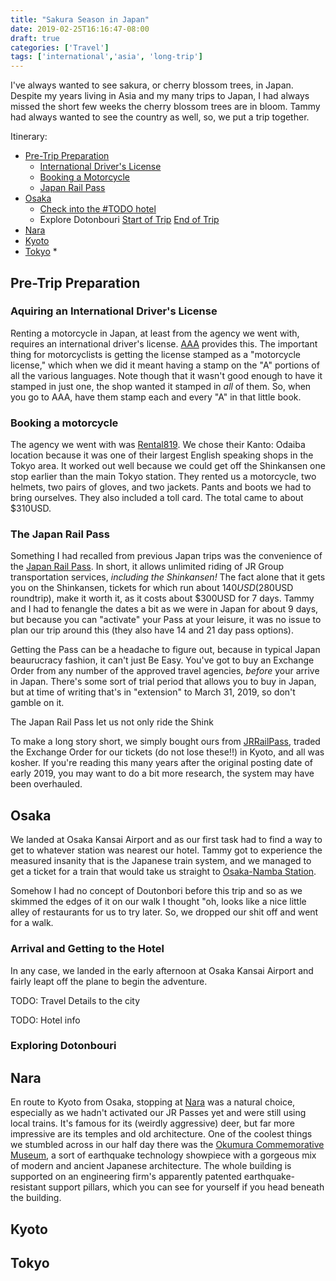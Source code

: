 ```yaml
---
title: "Sakura Season in Japan"
date: 2019-02-25T16:16:47-08:00
draft: true
categories: ['Travel']
tags: ['international','asia', 'long-trip']
---
```


I've always wanted to see sakura, or cherry blossom trees, in Japan. Despite my
years living in Asia and my many trips to Japan, I had always missed the short
few weeks the cherry blossom trees are in bloom. Tammy had always wanted to see
the country as well, so, we put a trip together.

Itinerary:

* [Pre-Trip Preparation](#preparation)
  * [International Driver's License](#international-dl)
  * [Booking a Motorcycle](#motorcycle-booking)
  * [Japan Rail Pass](#japan-rail-pass)
* [Osaka](#osaka)
  * [Check into the #TODO hotel](#osaka-hotel-one)
  * Explore Dotonbouri [Start of Trip](#dotonbouri-one) [End of Trip](#dotonbouri-two)
* [Nara](#nara)
* [Kyoto](#kyoto)
* [Tokyo](#tokyo)
  *

## Pre-Trip Preparation <a id="preparation">

### Aquiring an International Driver's License <a id="international-dl">
Renting a motorcycle in Japan, at least from the agency we went with, requires an international
driver's license. [AAA](https://www.aaa.com/vacation/idpf.html) provides this. The important
thing for motorcyclists is getting the license stamped as a "motorcycle license," which when
we did it meant having a stamp on the "A" portions of all the various languages. Note though
that it wasn't good enough to have it stamped in just one, the shop wanted it stamped in *all*
of them. So, when you go to AAA, have them stamp each and every "A" in that little book.

### Booking a motorcycle <a id="motorcycle-booking">
The agency we went with was [Rental819](https://www.rental819.com/english/).
We chose their Kanto: Odaiba location because it was one of their largest English
speaking shops in the Tokyo area. It worked out well because we could get off the
Shinkansen one stop earlier than the main Tokyo station. They rented us a
motorcycle, two helmets, two pairs of gloves, and two jackets. Pants and boots we had to
bring ourselves. They also included a toll card. The total came to about $310USD.

### The Japan Rail Pass <a id="japan-rail-pass">
Something I had recalled from previous Japan trips was the convenience of the
[Japan Rail Pass](https://en.wikipedia.org/wiki/Japan_Rail_Pass). In short, it
allows unlimited riding of JR Group transportation services, *including the
Shinkansen!* The fact alone that it gets you on the Shinkansen, tickets for
which run about $140USD ($280USD roundtrip), make it worth it, as it costs about
$300USD for 7 days. Tammy and I had to fenangle the dates a bit as we were in
Japan for about 9 days, but because you can "activate" your Pass at your leisure,
it was no issue to plan our trip around this (they also have 14 and 21 day pass
options).

Getting the Pass can be a headache to figure out, because in typical Japan
beaurucracy fashion, it can't just Be Easy. You've got to buy an Exchange Order
from any number of the approved travel agencies, *before* your arrive in Japan.
There's some sort of trial period that allows you to buy in Japan, but at time
of writing that's in "extension" to March 31, 2019, so don't gamble on it.

The Japan Rail Pass let us not only ride the Shink

To make a long story short, we simply bought ours from [JRRailPass](https://www.jrailpass.com/),
traded the Exchange Order for our tickets (do not lose these!!) in Kyoto, and all
was kosher. If you're reading this many years after the original posting date of
early 2019, you may want to do a bit more research, the system may have been
overhauled.

## Osaka <a id="osaka"></a>
We landed at Osaka Kansai Airport and as our first task had to find a way to get
to whatever station was nearest our hotel. Tammy got to experience the measured
insanity that is the Japanese train system, and we managed to get a ticket for
a train that would take us straight to [Osaka-Namba Station](https://goo.gl/maps/DseKrxLodBB2).

Somehow I had no concept of Doutonbori before this trip and so as we skimmed the
edges of it on our walk I thought "oh, looks like a nice little alley of
restaurants for us to try later. So, we dropped our shit off and went for a walk.

### Arrival and Getting to the Hotel <a id="osaka-hotel-one">
In any case, we landed in the early afternoon at Osaka Kansai Airport and fairly
leapt off the plane to begin the adventure.

TODO: Travel Details to the city

TODO: Hotel info
### Exploring Dotonbouri <a id="dotonbouri-one">
## Nara <a id="nara"></a>
En route to Kyoto from Osaka, stopping at [Nara](https://en.wikipedia.org/wiki/Nara)
was a natural choice, especially as we hadn't activated our JR Passes yet and were
still using local trains. It's famous for its (weirdly aggressive) deer, but far
more impressive are its temples and old architecture. One of the coolest things
we stumbled across in our half day there was the [Okumura Commemorative Museum](https://goo.gl/maps/gdiJmLU3mJQ2),
a sort of earthquake technology showpiece with a gorgeous mix of modern and
ancient Japanese architecture. The whole building is supported on an engineering
firm's apparently patented earthquake-resistant support pillars, which you can see
for yourself if you head beneath the building.

## Kyoto <a id="kyoto"></a>
## Tokyo <a id="tokyo"></a>
